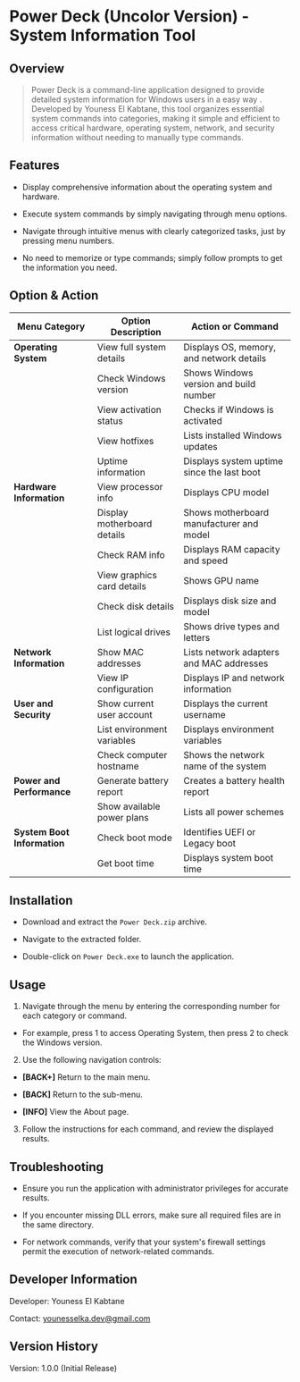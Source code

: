 # Power Deck (Uncolor Version) - System Information Tool

## Overview

>  Power Deck is a command-line application designed to provide detailed system information for Windows users in a easy way . Developed by Youness El Kabtane, this tool organizes essential system commands into categories, making it simple and efficient to access critical hardware, operating system, network, and security information without needing to manually type commands.

## Features

- Display comprehensive information about the operating system and hardware.

- Execute system commands by simply navigating through menu options.

- Navigate through intuitive menus with clearly categorized tasks, just by pressing menu numbers.

- No need to memorize or type commands; simply follow prompts to get the information you need.

## Option & Action 
| **Menu Category** | **Option Description** | **Action or Command** |
|-------------------|-------------------------|-----------------------|
| **Operating System** | View full system details | Displays OS, memory, and network details |
| | Check Windows version | Shows Windows version and build number |
| | View activation status | Checks if Windows is activated |
| | View hotfixes | Lists installed Windows updates |
| | Uptime information | Displays system uptime since the last boot |
| **Hardware Information** | View processor info | Displays CPU model |
| | Display motherboard details | Shows motherboard manufacturer and model |
| | Check RAM info | Displays RAM capacity and speed |
| | View graphics card details | Shows GPU name |
| | Check disk details | Displays disk size and model |
| | List logical drives | Shows drive types and letters |
| **Network Information** | Show MAC addresses | Lists network adapters and MAC addresses |
| | View IP configuration | Displays IP and network information |
| **User and Security** | Show current user account | Displays the current username |
| | List environment variables | Displays environment variables |
| | Check computer hostname | Shows the network name of the system |
| **Power and Performance** | Generate battery report | Creates a battery health report |
| | Show available power plans | Lists all power schemes |
| **System Boot Information** | Check boot mode | Identifies UEFI or Legacy boot |
| | Get boot time | Displays system boot time |

## Installation

- Download and extract the ``Power Deck.zip`` archive.

- Navigate to the extracted folder.

- Double-click on ``Power Deck.exe`` to launch the application.

## Usage

1. Navigate through the menu by entering the corresponding number for each category or command.

 - For example, press 1 to access Operating System, then press 2 to check the Windows version.

2. Use the following navigation controls:

 - **[BACK+]** Return to the main menu.

 - **[BACK]** Return to the sub-menu.

 - **[INFO]** View the About page.

3. Follow the instructions for each command, and review the displayed results.

## Troubleshooting

- Ensure you run the application with administrator privileges for accurate results.

- If you encounter missing DLL errors, make sure all required files are in the same directory.

- For network commands, verify that your system's firewall settings permit the execution of network-related commands.

## Developer Information

Developer: Youness El Kabtane

Contact: younesselka.dev@gmail.com

## Version History

Version: 1.0.0 (Initial Release)

